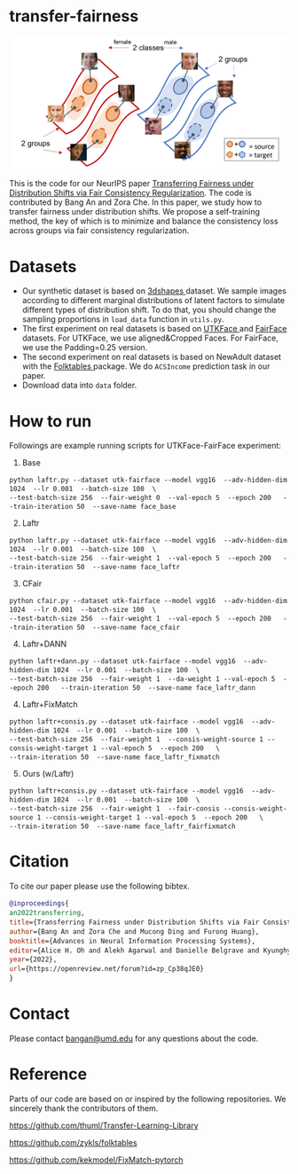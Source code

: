 # transfer-fairness

<p align="center">
    <img src="fig/demo.png" width="500px"></img>
</p>

This is the code for our NeurIPS paper <a href="https://openreview.net/pdf?id=zp_Cp38qJE0">
Transferring Fairness under Distribution Shifts via Fair
Consistency Regularization</a>. The code is contributed by Bang An and Zora Che. In this paper, we
study how to transfer fairness under distribution shifts. We propose a self-training method, the key
of which is to minimize and balance the consistency loss across groups via fair consistency
regularization.

# Datasets

* Our synthetic dataset is based on
  <a href="https://github.com/deepmind/3d-shapes">3dshapes </a> dataset. We sample images according
  to
  different marginal distributions of latent factors to simulate different types of distribution
  shift.
  To do that, you should change the sampling proportions in `load_data` function in `utils.py`.
* The first experiment on real datasets is based on <a href="https://susanqq.github.io/UTKFace/">
  UTKFace </a> and <a href="https://github.com/joojs/fairface">FairFace </a> datasets. For UTKFace,
  we use aligned&Cropped Faces. For FairFace, we use the Padding=0.25 version.
* The second experiment on real datasets is based on NewAdult dataset with
  the <a href="https://github.com/zykls/folktables">Folktables </a> package. We do `ACSIncome`
  prediction task in our paper.
* Download data into `data` folder.

# How to run

Followings are example running scripts for UTKFace-FairFace experiment:

1. Base

```
python laftr.py --dataset utk-fairface --model vgg16  --adv-hidden-dim 1024  --lr 0.001  --batch-size 100  \
--test-batch-size 256  --fair-weight 0  --val-epoch 5  --epoch 200   --train-iteration 50  --save-name face_base 
```

2. Laftr

```
python laftr.py --dataset utk-fairface --model vgg16  --adv-hidden-dim 1024  --lr 0.001  --batch-size 100  \
--test-batch-size 256  --fair-weight 1  --val-epoch 5  --epoch 200   --train-iteration 50  --save-name face_laftr 
```
3. CFair
```
python cfair.py --dataset utk-fairface --model vgg16  --adv-hidden-dim 1024  --lr 0.001  --batch-size 100  \
--test-batch-size 256  --fair-weight 1  --val-epoch 5  --epoch 200   --train-iteration 50  --save-name face_cfair 
```
4. Laftr+DANN
```
python laftr+dann.py --dataset utk-fairface --model vgg16  --adv-hidden-dim 1024  --lr 0.001  --batch-size 100  \
--test-batch-size 256  --fair-weight 1  --da-weight 1 --val-epoch 5  --epoch 200   --train-iteration 50  --save-name face_laftr_dann 
```
4. Laftr+FixMatch
```
python laftr+consis.py --dataset utk-fairface --model vgg16  --adv-hidden-dim 1024  --lr 0.001  --batch-size 100  \
--test-batch-size 256  --fair-weight 1  --consis-weight-source 1 --consis-weight-target 1 --val-epoch 5  --epoch 200   \
--train-iteration 50  --save-name face_laftr_fixmatch 
```
5. Ours (w/Laftr)
```
python laftr+consis.py --dataset utk-fairface --model vgg16  --adv-hidden-dim 1024  --lr 0.001  --batch-size 100  \
--test-batch-size 256  --fair-weight 1  --fair-consis --consis-weight-source 1 --consis-weight-target 1 --val-epoch 5  --epoch 200   \
--train-iteration 50  --save-name face_laftr_fairfixmatch 
```

# Citation

To cite our paper please use the following bibtex.

```bibtex
@inproceedings{
an2022transferring,
title={Transferring Fairness under Distribution Shifts via Fair Consistency Regularization},
author={Bang An and Zora Che and Mucong Ding and Furong Huang},
booktitle={Advances in Neural Information Processing Systems},
editor={Alice H. Oh and Alekh Agarwal and Danielle Belgrave and Kyunghyun Cho},
year={2022},
url={https://openreview.net/forum?id=zp_Cp38qJE0}
}
```

# Contact

Please contact bangan@umd.edu for any questions about the code.

# Reference

Parts of our code are based on or inspired by the following repositories. We sincerely thank the
contributors of them.

https://github.com/thuml/Transfer-Learning-Library

https://github.com/zykls/folktables

https://github.com/kekmodel/FixMatch-pytorch